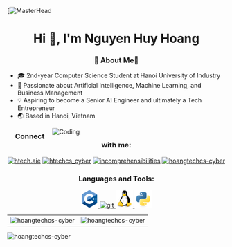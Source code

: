 [![MasterHead](https://github.com/HoangTechCS-Cyber/HoangTechCS-Cyber/blob/main/Nhi%E1%BB%81u-m%C3%A0u-s%E1%BA%AFc-Nh%C3%A3n-d%C3%A1n-v%C3%A0-Huy-hi%E1%BB%87u-Tr%C3%B2-ch%C6%A1i-tr%C3%AD-nh%E1%BB%9B-B%E1%BA%A3n-thuy%E1%BA%BFt-tr%C3%ACnh-vui.gif)
<h1 align="center">Hi 👋, I'm Nguyen Huy Hoang</h1>
<h3 align="center">🌟 About Me🌟</h3>
<ul>
  <li>🎓 2nd-year Computer Science Student at Hanoi University of Industry</li>
  <li>🚀 Passionate about Artificial Intelligence, Machine Learning, and Business Management</li>
  <li>💡 Aspiring to become a Senior AI Engineer and ultimately a Tech Entrepreneur</li>
  <li>🌏 Based in Hanoi, Vietnam</li>
</ul>
<img align="right" alt="Coding" width="400" src="https://cdn.dribbble.com/users/1162077/screenshots/3848914/programmer.gif">
<h3 align="center">Connect with me:</h3>
<p align="center">
<a href="https://fb.com/htech.aie" target="blank"><img align="center" src="https://raw.githubusercontent.com/rahuldkjain/github-profile-readme-generator/master/src/images/icons/Social/facebook.svg" alt="htech.aie" height="30" width="40" /></a>
<a href="https://instagram.com/htechcs_cyber" target="blank"><img align="center" src="https://raw.githubusercontent.com/rahuldkjain/github-profile-readme-generator/master/src/images/icons/Social/instagram.svg" alt="htechcs_cyber" height="30" width="40" /></a>
<a href="https://codeforces.com/profile/incomprehensibilities" target="blank"><img align="center" src="https://raw.githubusercontent.com/rahuldkjain/github-profile-readme-generator/master/src/images/icons/Social/codeforces.svg" alt="incomprehensibilities" height="30" width="40" /></a>
<a href="https://www.leetcode.com/hoangtechcs-cyber" target="blank"><img align="center" src="https://raw.githubusercontent.com/rahuldkjain/github-profile-readme-generator/master/src/images/icons/Social/leet-code.svg" alt="hoangtechcs-cyber" height="30" width="40" /></a>
</p>

<h3 align="center">Languages and Tools:</h3>
<p align="center"> <a href="https://www.w3schools.com/cpp/" target="_blank" rel="noreferrer"> <img src="https://raw.githubusercontent.com/devicons/devicon/master/icons/cplusplus/cplusplus-original.svg" alt="cplusplus" width="40" height="40"/> </a> <a href="https://git-scm.com/" target="_blank" rel="noreferrer"> <img src="https://www.vectorlogo.zone/logos/git-scm/git-scm-icon.svg" alt="git" width="40" height="40"/> </a> <a href="https://www.linux.org/" target="_blank" rel="noreferrer"> <img src="https://raw.githubusercontent.com/devicons/devicon/master/icons/linux/linux-original.svg" alt="linux" width="40" height="40"/> </a> <a href="https://www.python.org" target="_blank" rel="noreferrer"> <img src="https://raw.githubusercontent.com/devicons/devicon/master/icons/python/python-original.svg" alt="python" width="40" height="40"/> </a> </p>

<table>
  <tr>
    <td><img align="center" src="https://github-readme-stats.vercel.app/api/top-langs?username=hoangtechcs-cyber&show_icons=true&locale=en&layout=compact" alt="hoangtechcs-cyber" /></td>
    <td><img align="center" src="https://github-readme-stats.vercel.app/api?username=hoangtechcs-cyber&show_icons=true&locale=en" alt="hoangtechcs-cyber" /></td>
  </tr>
</table>

<p><img align="center" src="https://github-readme-streak-stats.herokuapp.com/?user=hoangtechcs-cyber&" alt="hoangtechcs-cyber" /></p>
